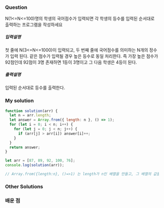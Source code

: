 ### Question

N(1<=N<=100)명의 학생의 국어점수가 입력되면 각 학생의 등수를 입력된 순서대로 출력하는
프로그램을 작성하세요

##### 입력설명

첫 줄에 N(3<=N<=1000)이 입력되고, 두 번째 줄에 국어점수를 의미하는 N개의 정수가 입력
된다. 같은 점수가 입력될 경우 높은 등수로 동일 처리한다. 즉 가장 높은 점수가 92점인데
92점이 3명 존재하면 1등이 3명이고 그 다음 학생은 4등이 된다.

##### 출력설명

입력된 순서대로 등수를 출력한다.

### My solution

```javascript
function solution(arr) {
  let n = arr.length;
  let answer = Array.from({ length: n }, () => 1);
  for (let i = 0; i < n; i++) {
    for (let j = 0; j < n; j++) {
      if (arr[j] > arr[i]) answer[i]++;
    }
  }
  return answer;
}

let arr = [87, 89, 92, 100, 76];
console.log(solution(arr));

// Array.from({length:n}, ()=>1) 는 length가 n인 배열을 만들고, 그 배열의 값들을 1로 초기화 해주겠다
```

### Other Solutions

### 배운 점
